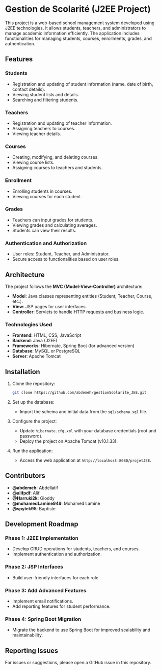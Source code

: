 
# Gestion de Scolarité (J2EE Project)

This project is a web-based school management system developed using J2EE technologies. It allows students, teachers, and administrators to manage academic information efficiently. The application includes functionalities for managing students, courses, enrollments, grades, and authentication.

## Features

### Students
- Registration and updating of student information (name, date of birth, contact details).
- Viewing student lists and details.
- Searching and filtering students.

### Teachers
- Registration and updating of teacher information.
- Assigning teachers to courses.
- Viewing teacher details.

### Courses
- Creating, modifying, and deleting courses.
- Viewing course lists.
- Assigning courses to teachers and students.

### Enrollment
- Enrolling students in courses.
- Viewing courses for each student.

### Grades
- Teachers can input grades for students.
- Viewing grades and calculating averages.
- Students can view their results.

### Authentication and Authorization
- User roles: Student, Teacher, and Administrator.
- Secure access to functionalities based on user roles.

## Architecture

The project follows the **MVC (Model-View-Controller)** architecture:

- **Model**: Java classes representing entities (Student, Teacher, Course, etc.).
- **View**: JSP pages for user interfaces.
- **Controller**: Servlets to handle HTTP requests and business logic.

### Technologies Used

- **Frontend**: HTML, CSS, JavaScript
- **Backend**: Java (J2EE)
- **Frameworks**: Hibernate, Spring Boot (for advanced version)
- **Database**: MySQL or PostgreSQL
- **Server**: Apache Tomcat

## Installation

1. Clone the repository:
   ```bash
   git clone https://github.com/abdemeh/gestionScolarite_JEE.git
   ```
2. Set up the database:
    - Import the schema and initial data from the `sql/schema.sql` file.

3. Configure the project:
    - Update `hibernate.cfg.xml` with your database credentials (root and password).
    - Deploy the project on Apache Tomcat (v10.1.33).

4. Run the application:
    - Access the web application at `http://localhost:8080/projetJEE`.

## Contributors

- **@abdemeh**: Abdellatif
- **@alifpdf**: Alif
- **@Harruki2k**: Gloddy
- **@mohamedLamine949**: Mohamed Lamine
- **@spytek95**: Baptiste

## Development Roadmap

### Phase 1: J2EE Implementation
- Develop CRUD operations for students, teachers, and courses.
- Implement authentication and authorization.

### Phase 2: JSP Interfaces
- Build user-friendly interfaces for each role.

### Phase 3: Add Advanced Features
- Implement email notifications.
- Add reporting features for student performance.

### Phase 4: Spring Boot Migration
- Migrate the backend to use Spring Boot for improved scalability and maintainability.

## Reporting Issues
For issues or suggestions, please open a GitHub issue in this repository.